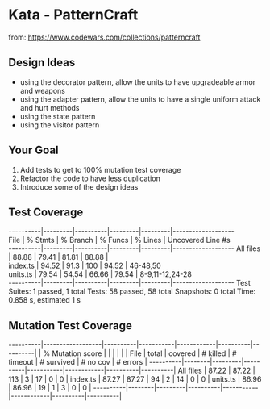﻿# Kata - PatternCraft

from: https://www.codewars.com/collections/patterncraft

## Design Ideas
- using the decorator pattern, allow the units to have upgradeable armor and weapons
- using the adapter pattern, allow the units to have a single uniform attack and hurt methods
- using the state pattern
- using the visitor pattern

## Your Goal
1. Add tests to get to 100% mutation test coverage
2. Refactor the code to have less duplication
3. Introduce some of the design ideas


## Test Coverage

----------|---------|----------|---------|---------|-------------------                                                                                                                                                          
File      | % Stmts | % Branch | % Funcs | % Lines | Uncovered Line #s                                                                                                                                                           
----------|---------|----------|---------|---------|-------------------
All files |   88.88 |    79.41 |   81.81 |   88.88 |                  
index.ts |   94.52 |     91.3 |     100 |   94.52 | 46-48,50         
units.ts |   79.54 |    54.54 |   66.66 |   79.54 | 8-9,11-12,24-28  
----------|---------|----------|---------|---------|-------------------
Test Suites: 1 passed, 1 total
Tests:       58 passed, 58 total
Snapshots:   0 total
Time:        0.858 s, estimated 1 s

## Mutation Test Coverage

----------|------------------|----------|-----------|------------|----------|----------|
          | % Mutation score |          |           |            |          |          |
File      |  total | covered | # killed | # timeout | # survived | # no cov | # errors |
----------|--------|---------|----------|-----------|------------|----------|----------|
All files |  87.22 |   87.22 |      113 |         3 |         17 |        0 |        0 |
index.ts |  87.27 |   87.27 |       94 |         2 |         14 |        0 |        0 |
units.ts |  86.96 |   86.96 |       19 |         1 |          3 |        0 |        0 |
----------|--------|---------|----------|-----------|------------|----------|----------|
